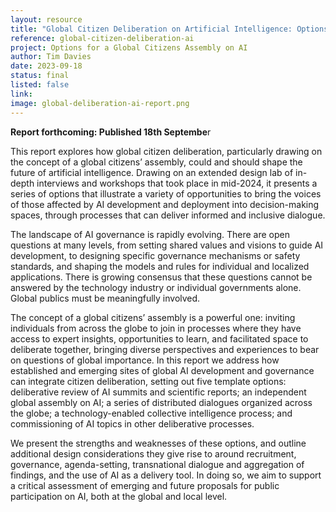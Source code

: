 ```yaml
---
layout: resource
title: "Global Citizen Deliberation on Artificial Intelligence: Options and design considerations"
reference: global-citizen-deliberation-ai
project: Options for a Global Citizens Assembly on AI
author: Tim Davies
date: 2023-09-18
status: final
listed: false
link: 
image: global-deliberation-ai-report.png
---
```


**Report forthcoming: Published 18th Septembe**r

This report explores how global citizen deliberation, particularly drawing on the concept of a global citizens’ assembly, could and should shape the future of artificial intelligence. Drawing on an extended design lab of in-depth interviews and workshops that took place in mid-2024, it presents a series of options that illustrate a variety of opportunities to bring the voices of those affected by AI development and deployment into decision-making spaces, through processes that can deliver informed and inclusive dialogue. 

The landscape of AI governance is rapidly evolving. There are open questions at many levels, from setting shared values and visions to guide AI development, to designing specific governance mechanisms or safety standards, and shaping the models and rules for individual and localized applications. There is growing consensus that these questions cannot be answered by the technology industry or individual governments alone. Global publics must be meaningfully involved. 

The concept of a global citizens’ assembly is a powerful one: inviting individuals from across the globe to join in processes where they have access to expert insights, opportunities to learn, and facilitated space to deliberate together, bringing diverse perspectives and experiences to bear on questions of global importance. In this report we address how established and emerging sites of global AI development and governance can integrate citizen deliberation, setting out five template options: deliberative review of AI summits and scientific reports; an independent global assembly on AI; a series of distributed dialogues organized across the globe; a technology-enabled collective intelligence process; and commissioning of AI topics in other deliberative processes. 

We present the strengths and weaknesses of these options, and outline additional design considerations they give rise to around recruitment, governance, agenda-setting, transnational dialogue and aggregation of findings, and the use of AI as a delivery tool. In doing so, we aim to support a critical assessment of emerging and future proposals for public participation on AI, both at the global and local level.

